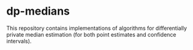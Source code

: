 # dp-medians

This repository contains implementations of algorithms for differentially private median estimation (for both point estimates and confidence intervals). 
